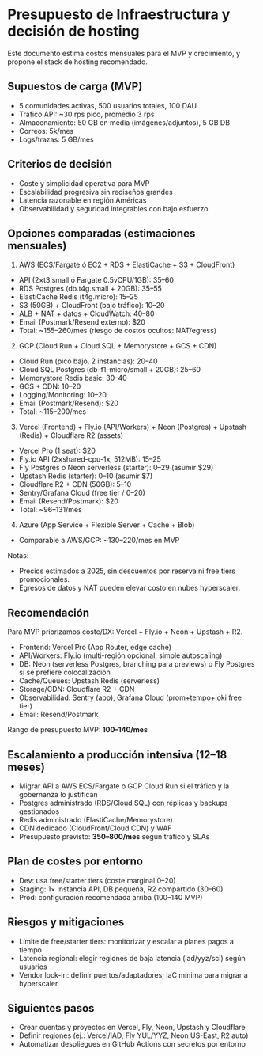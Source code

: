 # Presupuesto de Infraestructura y decisión de hosting

Este documento estima costos mensuales para el MVP y crecimiento, y propone el stack de hosting recomendado.

## Supuestos de carga (MVP)
- 5 comunidades activas, 500 usuarios totales, 100 DAU
- Tráfico API: ~30 rps pico, promedio 3 rps
- Almacenamiento: 50 GB en media (imágenes/adjuntos), 5 GB DB
- Correos: 5k/mes
- Logs/trazas: 5 GB/mes

## Criterios de decisión
- Coste y simplicidad operativa para MVP
- Escalabilidad progresiva sin rediseños grandes
- Latencia razonable en región Américas
- Observabilidad y seguridad integrables con bajo esfuerzo

## Opciones comparadas (estimaciones mensuales)

1) AWS (ECS/Fargate ó EC2 + RDS + ElastiCache + S3 + CloudFront)
- API (2×t3.small ó Fargate 0.5vCPU/1GB): $35–$60
- RDS Postgres (db.t4g.small + 20GB): $35–$55
- ElastiCache Redis (t4g.micro): $15–$25
- S3 (50GB) + CloudFront (bajo tráfico): $10–$20
- ALB + NAT + datos + CloudWatch: $40–$80
- Email (Postmark/Resend externo): $20
- Total: ~$155–$260/mes (riesgo de costos ocultos: NAT/egress)

2) GCP (Cloud Run + Cloud SQL + Memorystore + GCS + CDN)
- Cloud Run (pico bajo, 2 instancias): $20–$40
- Cloud SQL Postgres (db-f1-micro/small + 20GB): $25–$60
- Memorystore Redis basic: $30–$40
- GCS + CDN: $10–$20
- Logging/Monitoring: $10–$20
- Email (Postmark/Resend): $20
- Total: ~$115–$200/mes

3) Vercel (Frontend) + Fly.io (API/Workers) + Neon (Postgres) + Upstash (Redis) + Cloudflare R2 (assets)
- Vercel Pro (1 seat): $20
- Fly.io API (2×shared-cpu-1x, 512MB): $15–$25
- Fly Postgres o Neon serverless (starter): $0–$29 (asumir $29)
- Upstash Redis (starter): $0–$10 (asumir $7)
- Cloudflare R2 + CDN (50GB): $5–$10
- Sentry/Grafana Cloud (free tier / $0–$20)
- Email (Resend/Postmark): $20
- Total: ~$96–$131/mes

4) Azure (App Service + Flexible Server + Cache + Blob)
- Comparable a AWS/GCP: ~$130–$220/mes en MVP

Notas:
- Precios estimados a 2025, sin descuentos por reserva ni free tiers promocionales.
- Egresos de datos y NAT pueden elevar costo en nubes hyperscaler.

## Recomendación
Para MVP priorizamos coste/DX: Vercel + Fly.io + Neon + Upstash + R2.

- Frontend: Vercel Pro (App Router, edge cache)
- API/Workers: Fly.io (multi-región opcional, simple autoscaling)
- DB: Neon (serverless Postgres, branching para previews) o Fly Postgres si se prefiere colocalización
- Cache/Queues: Upstash Redis (serverless)
- Storage/CDN: Cloudflare R2 + CDN
- Observabilidad: Sentry (app), Grafana Cloud (prom+tempo+loki free tier)
- Email: Resend/Postmark

Rango de presupuesto MVP: **$100–$140/mes**

## Escalamiento a producción intensiva (12–18 meses)
- Migrar API a AWS ECS/Fargate o GCP Cloud Run si el tráfico y la gobernanza lo justifican
- Postgres administrado (RDS/Cloud SQL) con réplicas y backups gestionados
- Redis administrado (ElastiCache/Memorystore)
- CDN dedicado (CloudFront/Cloud CDN) y WAF
- Presupuesto previsto: **$350–$800/mes** según tráfico y SLAs

## Plan de costes por entorno
- Dev: usa free/starter tiers (coste marginal $0–$20)
- Staging: 1× instancia API, DB pequeña, R2 compartido ($30–$60)
- Prod: configuración recomendada arriba ($100–$140 MVP)

## Riesgos y mitigaciones
- Límite de free/starter tiers: monitorizar y escalar a planes pagos a tiempo
- Latencia regional: elegir regiones de baja latencia (iad/yyz/scl) según usuarios
- Vendor lock-in: definir puertos/adaptadores; IaC mínima para migrar a hyperscaler

## Siguientes pasos
- Crear cuentas y proyectos en Vercel, Fly, Neon, Upstash y Cloudflare
- Definir regiones (ej.: Vercel/IAD, Fly YUL/YYZ, Neon US-East, R2 auto)
- Automatizar despliegues en GitHub Actions con secretos por entorno
